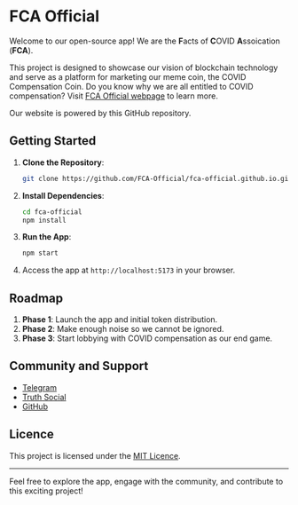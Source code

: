 # FCA Official

Welcome to our open-source app! We are the **F**acts of **C**OVID **A**ssoication (**FCA**).

This project is designed to showcase our vision of blockchain technology and serve as a platform for marketing our meme coin, the COVID Compensation Coin. Do you know why we are all entitled to COVID compensation? Visit [FCA Official webpage](https://fca-official.github.io) to learn more.

Our website is powered by this GitHub repository.

## Getting Started
1. **Clone the Repository**:
   ```bash
   git clone https://github.com/FCA-Official/fca-official.github.io.git
   ```
2. **Install Dependencies**:
   ```bash
   cd fca-official
   npm install
   ```
3. **Run the App**:
   ```bash
   npm start
   ```
4. Access the app at `http://localhost:5173` in your browser.


## Roadmap
1. **Phase 1**: Launch the app and initial token distribution.
2. **Phase 2**: Make enough noise so we cannot be ignored.
3. **Phase 3**: Start lobbying with COVID compensation as our end game.

## Community and Support
- [Telegram](https://t.me/fcaofficial)
- [Truth Social](https://truthsocial.com/group/fca-official)
- [GitHub](https://github.com/FCA-Official)


## Licence
This project is licensed under the [MIT Licence](LICENSE).

---

Feel free to explore the app, engage with the community, and contribute to this exciting project!

